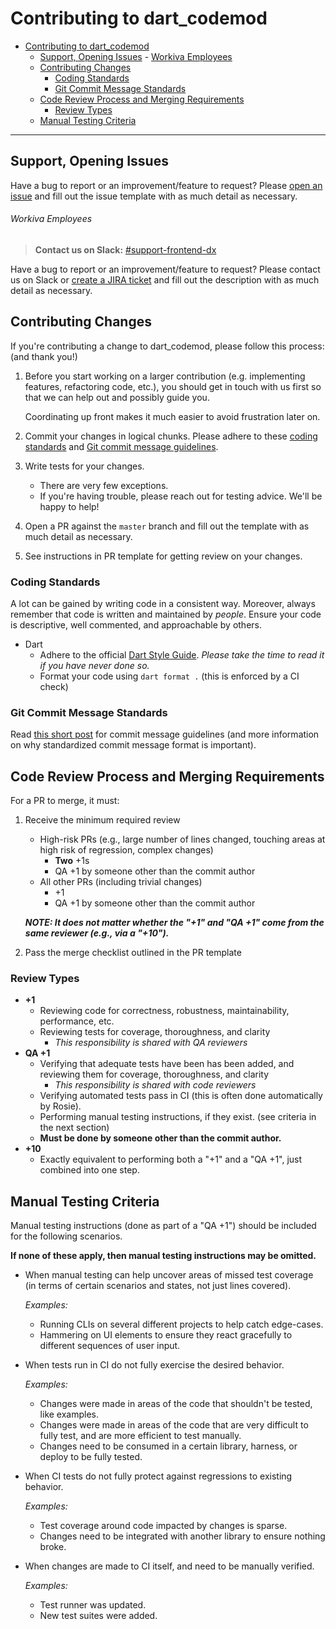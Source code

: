 # Contributing to dart_codemod

- [Contributing to dart_codemod](#contributing-to-dart_codemod)
  - [Support, Opening Issues](#support-opening-issues)
          - [Workiva Employees](#workiva-employees)
  - [Contributing Changes](#contributing-changes)
    - [Coding Standards](#coding-standards)
    - [Git Commit Message Standards](#git-commit-message-standards)
  - [Code Review Process and Merging Requirements](#code-review-process-and-merging-requirements)
    - [Review Types](#review-types)
  - [Manual Testing Criteria](#manual-testing-criteria)

---

## Support, Opening Issues
Have a bug to report or an improvement/feature to request? Please
[open an issue](https://github.com/Workiva/dart_codemod/issues/new) and fill out
the issue template with as much detail as necessary.

###### Workiva Employees
> __Contact us on Slack:__ [\#support-frontend-dx](https://workiva.slack.com/app_redirect?channel=support-frontend-dx)

Have a bug to report or an improvement/feature to request?
Please contact us on Slack or [create a JIRA ticket](https://jira.atl.workiva.net/secure/CreateIssue!default.jspa?pid=CPLAT&component=dart_codemod)
and fill out the description with as much detail as necessary.

## Contributing Changes
If you're contributing a change to dart_codemod, please follow this process: (and
thank you!)

1. Before you start working on a larger contribution (e.g. implementing features,
    refactoring code, etc.), you should get in touch with us first so that
    we can help out and possibly guide you.

    Coordinating up front makes it much easier to avoid frustration later on.

1. Commit your changes in logical chunks. Please adhere to these
   [coding standards](#coding-standards) and
   [Git commit message guidelines](#git-commit-message-standards).

1. Write tests for your changes.
   - There are very few exceptions.
   - If you're having trouble, please reach out for testing advice. We'll be
  	 happy to help!
1. Open a PR against the `master` branch and fill out the template with as much
   detail as necessary.
1. See instructions in PR template for getting review on your changes.


### Coding Standards
A lot can be gained by writing code in a consistent way. Moreover, always
remember that code is written and maintained by _people_. Ensure your code is
descriptive, well commented, and approachable by others.

- Dart
    - Adhere to the official [Dart Style Guide][dart-style-guide]. _Please take the time to read it if you have never done so._
    - Format your code using `dart format .` (this is enforced by a CI check)


### Git Commit Message Standards

Read [this short post][git-commit-messages] for commit message guidelines (and more information on why standardized commit message format is important).

[dart-style-guide]: https://www.dartlang.org/articles/style-guide/
[git-commit-messages]: http://tbaggery.com/2008/04/19/a-note-about-git-commit-messages.html

## Code Review Process and Merging Requirements
For a PR to merge, it must:
1. Receive the minimum required review
    - High-risk PRs (e.g., large number of lines changed, touching areas at high risk of regression, complex changes)
        - __Two__ +1s
        - QA +1 by someone other than the commit author
    - All other PRs (including trivial changes)
        - +1
        - QA +1 by someone other than the commit author

    ___NOTE: It does not matter whether the "+1" and "QA +1" come from the same reviewer (e.g., via a "+10").___
2. Pass the merge checklist outlined in the PR template


### Review Types

- __+1__
    - Reviewing code for correctness, robustness, maintainability, performance, etc.
    - Reviewing tests for coverage, thoroughness, and clarity
        - _This responsibility is shared with QA reviewers_
- __QA +1__
    - Verifying that adequate tests have been has been added, and reviewing them
      for coverage, thoroughness, and clarity
        - _This responsibility is shared with code reviewers_
    - Verifying automated tests pass in CI (this is often done automatically by Rosie).
    - Performing manual testing instructions, if they exist. (see criteria in the next section)
    - __Must be done by someone other than the commit author.__
- __+10__
    - Exactly equivalent to performing both a "+1" and a "QA +1", just combined into one step.

## Manual Testing Criteria
Manual testing instructions (done as part of a "QA +1") should be included for the following scenarios.

__If none of these apply, then manual testing instructions may be omitted.__

- When manual testing can help uncover areas of missed test coverage (in terms of certain scenarios and states, not just lines covered).

    _Examples:_
    - Running CLIs on several different projects to help catch edge-cases.
    - Hammering on UI elements to ensure they react gracefully to different sequences of user input.

- When tests run in CI do not fully exercise the desired behavior.

    _Examples:_
    - Changes were made in areas of the code that shouldn't be tested, like examples.
    - Changes were made in areas of the code that are very difficult to fully test, and are more efficient to test manually.
    - Changes need to be consumed in a certain library, harness, or deploy to be fully tested.

- When CI tests do not fully protect against regressions to existing behavior.

    _Examples:_
    - Test coverage around code impacted by changes is sparse.
    - Changes need to be integrated with another library to ensure nothing broke.

- When changes are made to CI itself, and need to be manually verified.

    _Examples:_
    - Test runner was updated.
    - New test suites were added.
